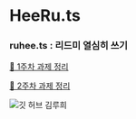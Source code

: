 # HeeRu.ts

### ruhee.ts : 리드미 열심히 쓰기

[📌 1주차 과제 정리](https://huree-can-do-it.notion.site/1-00aac66faa844fc691d78b19b7088139) 

[📌 2주차 과제 정리](https://huree-can-do-it.notion.site/2-e578da5cf15044aebee2c12b49280dff)


![깃 허브 김루희](https://user-images.githubusercontent.com/20807197/160445013-350d1ff2-78e8-41e4-8ad5-6c0dbbe96929.png)
